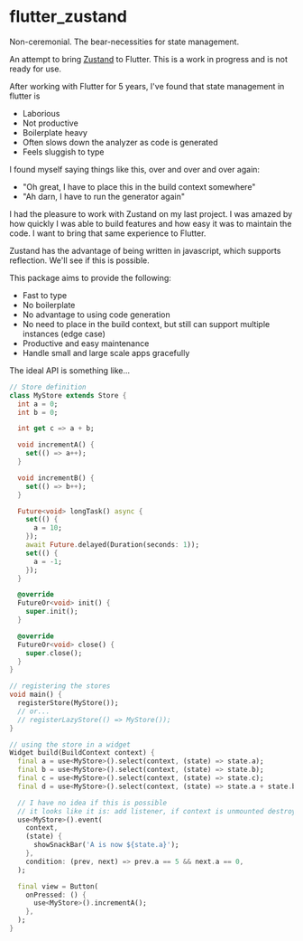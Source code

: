 # flutter_zustand

Non-ceremonial. The bear-necessities for state management.

An attempt to bring [Zustand](https://github.com/pmndrs/zustand) to Flutter. This is a work in progress and is not ready for use.

After working with Flutter for 5 years, I've found that state management in flutter is
- Laborious
- Not productive
- Boilerplate heavy
- Often slows down the analyzer as code is generated
- Feels sluggish to type

I found myself saying things like this, over and over and over again:
- "Oh great, I have to place this in the build context somewhere"
- "Ah darn, I have to run the generator again"

I had the pleasure to work with Zustand on my last project. I was amazed by how quickly I was
able to build features and how easy it was to maintain the code. I want to bring that same
experience to Flutter.

Zustand has the advantage of being written in javascript, which supports reflection. We'll see
if this is possible.

This package aims to provide the following:
- Fast to type
- No boilerplate
- No advantage to using code generation
- No need to place in the build context, but still can support multiple instances (edge case)
- Productive and easy maintenance
- Handle small and large scale apps gracefully

The ideal API is something like...

```dart
// Store definition
class MyStore extends Store {
  int a = 0;
  int b = 0;

  int get c => a + b;

  void incrementA() {
    set(() => a++);
  }

  void incrementB() {
    set(() => b++);
  }

  Future<void> longTask() async {
    set(() {
      a = 10;
    });
    await Future.delayed(Duration(seconds: 1));
    set(() {
      a = -1;
    });
  }

  @override
  FutureOr<void> init() {
    super.init();
  }

  @override
  FutureOr<void> close() {
    super.close();
  }
}

// registering the stores
void main() {
  registerStore(MyStore());
  // or...
  // registerLazyStore(() => MyStore());
}

// using the store in a widget
Widget build(BuildContext context) {
  final a = use<MyStore>().select(context, (state) => state.a);
  final b = use<MyStore>().select(context, (state) => state.b);
  final c = use<MyStore>().select(context, (state) => state.c);
  final d = use<MyStore>().select(context, (state) => state.a + state.b, equality: (prev, next) => prev == next);

  // I have no idea if this is possible
  // it looks like it is: add listener, if context is unmounted destroy listener
  use<MyStore>().event(
    context,
    (state) {
      showSnackBar('A is now ${state.a}');
    },
    condition: (prev, next) => prev.a == 5 && next.a == 0,
  );

  final view = Button(
    onPressed: () {
      use<MyStore>().incrementA();
    },
  );
}
```